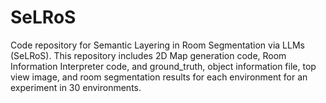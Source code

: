 # SeLRoS
Code repository for Semantic Layering in Room Segmentation via LLMs (SeLRoS). This repository includes 2D Map generation code, Room Information Interpreter code, and ground_truth, object information file, top view image, and room segmentation results for each environment for an experiment in 30 environments.
